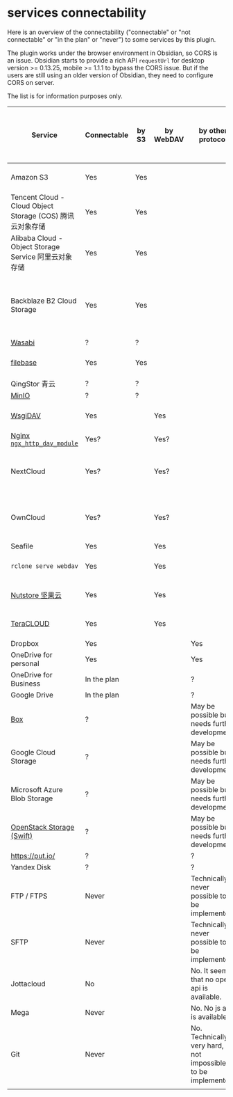 # services connectability

Here is an overview of the connectability ("connectable" or "not connectable" or "in the plan" or "never") to some services by this plugin.

The plugin works under the browser environment in Obsidian, so CORS is an issue. Obsidian starts to provide a rich API `requestUrl` for desktop version >= 0.13.25, mobile >= 1.1.1 to bypass the CORS issue. But if the users are still using an older version of Obsidian, they need to configure CORS on server.

The list is for information purposes only.

| Service                                                                               | Connectable | by S3 | by WebDAV | by other protocol                                                | can bypass CORS issue in latest Obsidian | need CORS config in old Obsidian                 |
| ------------------------------------------------------------------------------------- | ----------- | ----- | --------- | ---------------------------------------------------------------- | ---------------------------------------- | ------------------------------------------------ |
| Amazon S3                                                                             | Yes         | Yes   |           |                                                                  | Yes                                      | [CORS config needed.](./s3_cors_configure.md)    |
| Tencent Cloud - Cloud Object Storage (COS) 腾讯云对象存储                             | Yes         | Yes   |           |                                                                  | Yes                                      | CORS config needed.                              |
| Alibaba Cloud - Object Storage Service 阿里云对象存储                                 | Yes         | Yes   |           |                                                                  | Yes                                      | CORS config needed.                              |
| Backblaze B2 Cloud Storage                                                            | Yes         | Yes   |           |                                                                  | Yes                                      | Its CORS rules doesn't allow no-http(s) origins. |
| [Wasabi](https://wasabi.com)                                                          | ?           | ?     |           |                                                                  |                                          |                                                  |
| [filebase](https://filebase.com/)                                                     | Yes         | Yes   |           |                                                                  | Yes                                      | CORS config needed.                              |
| QingStor 青云                                                                         | ?           | ?     |           |                                                                  |                                          |                                                  |
| [MinIO](https://min.io/)                                                              | ?           | ?     |           |                                                                  |                                          |                                                  |
| [WsgiDAV](https://github.com/mar10/wsgidav)                                           | Yes         |       | Yes       |                                                                  | Yes                                      | CORS rules can be set.                           |
| [Nginx `ngx_http_dav_module`](http://nginx.org/en/docs/http/ngx_http_dav_module.html) | Yes?        |       | Yes?      |                                                                  | Yes?                                     | ?                                                |
| NextCloud                                                                             | Yes?        |       | Yes?      |                                                                  | Yes?                                     | No CORS config by default.                       |
| OwnCloud                                                                              | Yes?        |       | Yes?      |                                                                  | Yes?                                     | No CORS config by default.                       |
| Seafile                                                                               | Yes         |       | Yes       |                                                                  | Yes?                                     |                                                  |
| `rclone serve webdav`                                                                 | Yes         |       | Yes       |                                                                  | Yes                                      | No CORS support.                                 |
| [Nutstore 坚果云](https://www.jianguoyun.com/)                                        | Yes         |       | Yes       |                                                                  | Yes                                      | No CORS support.                                 |
| [TeraCLOUD](https://teracloud.jp/en/)                                                 | Yes         |       | Yes       |                                                                  | Yes                                      | No CORS support.                                 |
| Dropbox                                                                               | Yes         |       |           | Yes                                                              |                                          |                                                  |
| OneDrive for personal                                                                 | Yes         |       |           | Yes                                                              |                                          |                                                  |
| OneDrive for Business                                                                 | In the plan |       |           | ?                                                                |                                          |                                                  |
| Google Drive                                                                          | In the plan |       |           | ?                                                                |                                          |                                                  |
| [Box](https://www.box.com/)                                                           | ?           |       |           | May be possible but needs further development.                   |                                          |                                                  |
| Google Cloud Storage                                                                  | ?           |       |           | May be possible but needs further development.                   |                                          |                                                  |
| Microsoft Azure Blob Storage                                                          | ?           |       |           | May be possible but needs further development.                   |                                          |                                                  |
| [OpenStack Storage (Swift)](https://github.com/openstack/swift)                       | ?           |       |           | May be possible but needs further development.                   |                                          |                                                  |
| https://put.io/                                                                       | ?           |       |           | ?                                                                |                                          |                                                  |
| Yandex Disk                                                                           | ?           |       |           | ?                                                                |                                          |                                                  |
| FTP / FTPS                                                                            | Never       |       |           | Technically never possible to be implemented.                    |                                          |                                                  |
| SFTP                                                                                  | Never       |       |           | Technically never possible to be implemented.                    |                                          |                                                  |
| Jottacloud                                                                            | No          |       |           | No. It seems that no open api is available.                      |                                          |                                                  |
| Mega                                                                                  | Never       |       |           | No. No js api is available.                                      |                                          |                                                  |
| Git                                                                                   | Never       |       |           | No. Technically very hard, if not impossible, to be implemented. |                                          |                                                  |
|                                                                                       |             |       |           |                                                                  |                                          |                                                  |
